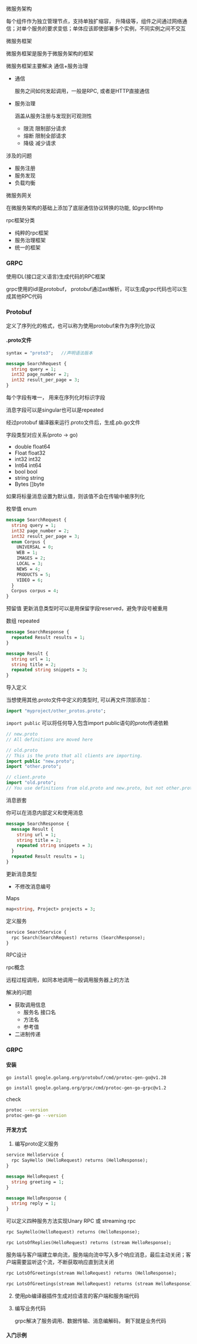 微服务架构

每个组件作为独立管理节点，支持单独扩缩容， 升降级等，组件之间通过网络通信；对单个服务的要求变低；单体应该即使部署多个实例，不同实例之间不交互

微服务框架

微服务框架是服务于微服务架构的框架

微服务框架主要解决 通信+服务治理

* 通信

  服务之间如何发起调用，一般是RPC, 或者是HTTP直接通信

* 服务治理

  涵盖从服务注册与发现到可观测性

  * 限流 限制部分请求
  * 熔断 限制全部请求
  * 降级 减少请求

涉及的问题

* 服务注册
* 服务发现
* 负载均衡

微服务网关

在微服务架构的基础上添加了底层通信协议转换的功能, 如grpc转http

rpc框架分类

* 纯粹的rpc框架
* 服务治理框架
* 统一的框架

### GRPC

使用IDL(接口定义语言)生成代码的RPC框架

grpc使用的idl是protobuf， protobuf通过ast解析，可以生成grpc代码也可以生成其他RPC代码



### Protobuf 

定义了序列化的格式，也可以称为使用protobuf来作为序列化协议

#### .proto文件

```protobuf
syntax = "proto3";   //声明语法版本

message SearchRequest {
  string query = 1;
  int32 page_number = 2;
  int32 result_per_page = 3;
}
```

每个字段有唯一， 用来在序列化时标识字段

消息字段可以是singular也可以是repeated

经过protobuf 编译器来运行.proto文件后，生成.pb.go文件

字段类型对应关系(proto -> go)

* double float64
* Float  float32
* int32 int32
* Int64 int64
* bool bool
* string string
* Bytes  []byte

如果将标量消息设置为默认值，则该值不会在传输中被序列化

枚举值 enum

```protobuf
message SearchRequest {
  string query = 1;
  int32 page_number = 2;
  int32 result_per_page = 3;
  enum Corpus {
    UNIVERSAL = 0;
    WEB = 1;
    IMAGES = 2;
    LOCAL = 3;
    NEWS = 4;
    PRODUCTS = 5;
    VIDEO = 6;
  }
  Corpus corpus = 4;
}
```

预留值 更新消息类型时可以是用保留字段reserved，避免字段号被重用

数组 repeated

```protobuf
message SearchResponse {
  repeated Result results = 1;
}

message Result {
  string url = 1;
  string title = 2;
  repeated string snippets = 3;
}
```



导入定义

当想使用其他.proto文件中定义的类型时, 可以再文件顶部添加：

```protobuf
import "myproject/other_protos.proto";
```

`import public` 可以将任何导入包含import public语句的proto传递依赖

```protobuf
// new.proto
// All definitions are moved here
```

```protobuf
// old.proto
// This is the proto that all clients are importing.
import public "new.proto";
import "other.proto";
```

```protobuf
// client.proto
import "old.proto";
// You use definitions from old.proto and new.proto, but not other.proto
```



消息嵌套

你可以在消息内部定义和使用消息

```protobuf
message SearchResponse {
  message Result {
    string url = 1;
    string title = 2;
    repeated string snippets = 3;
  }
  repeated Result results = 1;
}
```



更新消息类型

* 不修改消息编号



Maps

```protobuf
map<string, Project> projects = 3;
```



定义服务

```protobuf
service SearchService {
  rpc Search(SearchRequest) returns (SearchResponse);
}
```





RPC设计

rpc概念

远程过程调用，如同本地调用一般调用服务器上的方法

解决的问题

* 获取调用信息
  * 服务名 接口名
  * 方法名
  * 参考值
* 二进制传递







### GRPC

#### 安装

```bash
go install google.golang.org/protobuf/cmd/protoc-gen-go@v1.28
```

```bash
go install google.golang.org/grpc/cmd/protoc-gen-go-grpc@v1.2
```

check

```bash
protoc --version
protoc-gen-go --version
```





#### 开发方式

1. 编写proto定义服务

```protobuf
service HelloService {
  rpc SayHello (HelloRequest) returns (HelloResponse);
}

message HelloRequest {
  string greeting = 1;
}

message HelloResponse {
  string reply = 1;
}
```

可以定义四种服务方法实现Unary RPC 或 streaming rpc

```protobuf
rpc SayHello(HelloRequest) returns (HelloResponse);
```

```protobuf
rpc LotsOfReplies(HelloRequest) returns (stream HelloResponse);
```

服务端与客户端建立单向流，服务端向流中写入多个响应消息，最后主动关闭；客户端需要监听这个流，不断获取响应直到流关闭

```protobuf
rpc LotsOfGreetings(stream HelloRequest) returns (HelloResponse);
```

```protobuf
rpc LotsOfGreetings(stream HelloRequest) returns (stream HelloResponse);
```



2. 使用pb编译器插件生成对应语言的客户端和服务端代码

3. 编写业务代码

   grpc解决了服务调用、数据传输、消息编解码， 剩下就是业务代码



#### 入门示例



